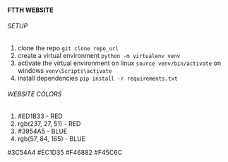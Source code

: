 #### FTTH WEBSITE

###### SETUP

1. clone the repo `git clone repo_url`
2. create a virtual environment `python -m virtualenv venv`
3. activate the virtual environment on linux `source venv/bin/activate` on windows `venv\Scripts\activate`
4. install dependencies `pip install -r requirements.txt`

###### WEBSITE COLORS

1. #ED1B33 - RED
2. rgb(237, 27, 51) - RED
3. #3954A5 - BLUE
4. rgb(57, 84, 165) - BLUE

#3C54A4 #EC1D35 #F46882 #F45C6C
